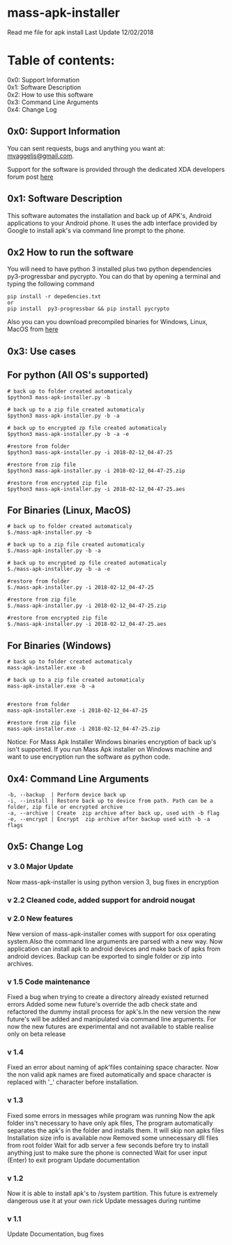 # mass-apk-installer

Read me file for apk install 
Last Update 12/02/2018

# Table of contents:

0x0: Support Information<br>
0x1: Software Description<br>
0x2: How to use this software<br>
0x3: Command Line Arguments<br>
0x4: Change Log<br>


## 0x0: Support Information
You can sent requests, bugs and anything you want at: mvaggelis@gmail.com.

Support for the software is provided through the dedicated XDA developers forum post [here](http://forum.xda-developers.com/showthread.php?t=1310742)

## 0x1: Software Description
This software automates the installation and back up of APK's, Android applications to your Android phone. It 
    uses the adb interface provided by Google to install apk's via command line prompt to the phone. 

## 0x2 How to run the software
You will need to have python 3 installed plus two python dependencies py3-progressbar and pycrypto. You can do that by opening a terminal and typing the following command

    pip install -r depedencies.txt
    or
    pip install  py3-progressbar && pip install pycrypto

Also you can you download precompiled binaries for Windows, Linux, MacOS from [here](https://github.com/binary-signal/mass-apk-installer/releases)


## 0x3: Use cases 

## For python (All OS's supported)

	# back up to folder created automaticaly
	$python3 mass-apk-installer.py -b
	
	# back up to a zip file created automaticaly 
	$python3 mass-apk-installer.py -b -a
	
	# back up to encrypted zp file created automaticaly
	$python3 mass-apk-installer.py -b -a -e
	
	#restore from folder 
	$python3 mass-apk-installer.py -i 2018-02-12_04-47-25
	
	#restore from zip file
	$python3 mass-apk-installer.py -i 2018-02-12_04-47-25.zip
	
	#restore from encrypted zip file
	$python3 mass-apk-installer.py -i 2018-02-12_04-47-25.aes

## For Binaries (Linux, MacOS)
	# back up to folder created automaticaly
	$./mass-apk-installer.py -b
	
	# back up to a zip file created automaticaly 
	$./mass-apk-installer.py -b -a
	
	# back up to encrypted zp file created automaticaly
	$./mass-apk-installer.py -b -a -e
	
	#restore from folder 
	$./mass-apk-installer.py -i 2018-02-12_04-47-25
	
	#restore from zip file
	$./mass-apk-installer.py -i 2018-02-12_04-47-25.zip
	
	#restore from encrypted zip file
	$./mass-apk-installer.py -i 2018-02-12_04-47-25.aes
	
## For Binaries (Windows)
	# back up to folder created automaticaly
	mass-apk-installer.exe -b
	
	# back up to a zip file created automaticaly 
	mass-apk-installer.exe -b -a
	
	
	#restore from folder 
	mass-apk-installer.exe -i 2018-02-12_04-47-25
	
	#restore from zip file
	mass-apk-installer.exe -i 2018-02-12_04-47-25.zip

Notice: For Mass Apk Installer Windows binaries encryption of back up's isn't supported. If you run Mass Apk installer on Windows machine and want to use encryption run the software as python code.
	

## 0x4: Command Line Arguments
    -b, --backup  | Perform device back up
    -i, --install | Restore back up to device from path. Path can be a folder, zip file or encrypted archive   
    -a, --archive | Create  zip archive after back up, used with -b flag
    -e, --encrypt | Encrypt  zip archive after backup used with -b -a flags


## 0x5: Change Log
### v 3.0 Major Update
Now mass-apk-installer is using python version 3, bug fixes in encryption 

### v 2.2 Cleaned code, added support for android nougat

### v 2.0 New features
New version of mass-apk-installer comes with support for osx operating system.Also the command line arguments are 	  parsed with a new way. Now application can install apk to android devices and make back of apks from android devices. Backup can be exported to single folder or zip into archives.

### v 1.5 Code maintenance
Fixed a bug when trying to create a directory already existed returned errors Added some new future's override the adb check state and refactored the dummy install process for apk's.In the new version the new future's will be added and manipulated via command line arguments. For now the new futures are experimental and not available to stable realise only on beta release
	  
### v 1.4 
Fixed an error about naming of apk'files containing space 
character. Now the non valid apk names are fixed automatically and space character is replaced with '_' character before installation.

### v 1.3 
Fixed some errors in messages while program was running
      Now the apk folder ins't necessary to have only apk files, The program automatically separates
      the apk's in the folder and installs them. It will skip non apks files
      Installation size info is available now 
      Removed some unnecessary dll files from root folder
      Wait for adb server a few seconds before try to install anything just to make sure the phone is connected
      Wait for user input (Enter) to exit program
      Update documentation

### v 1.2 
Now it is able to install apk's to /system partition. This future is extremely dangerous use it at  your own rick
      Update messages during runtime
### v 1.1 
Update Documentation,  bug fixes
                        